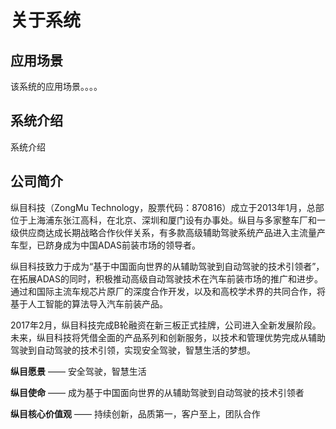# 关于系统

## 应用场景

该系统的应用场景。。。。

## 系统介绍

系统介绍

## 公司简介

纵目科技（ZongMu Technology，股票代码：870816）成立于2013年1月，总部位于上海浦东张江高科，在北京、深圳和厦门设有办事处。纵目与多家整车厂和一级供应商达成长期战略合作伙伴关系，有多款高级辅助驾驶系统产品进入主流量产车型，已跻身成为中国ADAS前装市场的领导者。

纵目科技致力于成为“基于中国面向世界的从辅助驾驶到自动驾驶的技术引领者”，在拓展ADAS的同时，积极推动高级自动驾驶技术在汽车前装市场的推广和进步。通过和国际主流车规芯片原厂的深度合作开发，以及和高校学术界的共同合作，将基于人工智能的算法导入汽车前装产品。

2017年2月，纵目科技完成B轮融资在新三板正式挂牌，公司进入全新发展阶段。未来，纵目科技将凭借全面的产品系列和创新服务，以技术和管理优势完成从辅助驾驶到自动驾驶的技术引领，实现安全驾驶，智慧生活的梦想。

**纵目愿景**  ——  安全驾驶，智慧生活

**纵目使命**  ——  成为基于中国面向世界的从辅助驾驶到自动驾驶的技术引领者

**纵目核心价值观**  ——  持续创新，品质第一，客户至上，团队合作